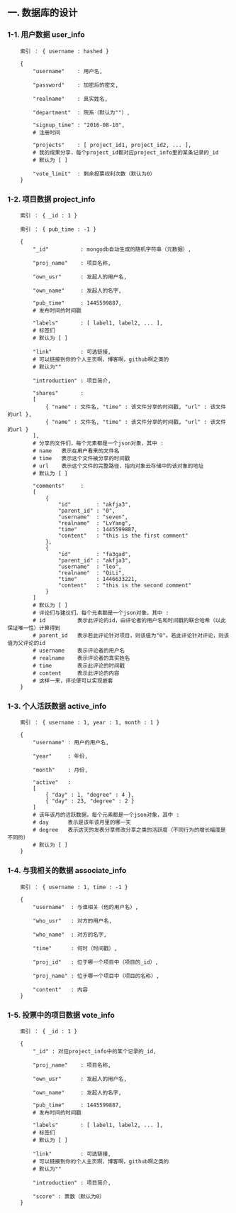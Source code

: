 ## 一. 数据库的设计 ##


### 1-1. 用户数据 user_info ###

        索引 ： { username : hashed }  

        {  
            "username"    : 用户名,  
            
            "password"    : 加密后的密文,  
            
            "realname"    : 真实姓名,  
            
            "department"  : 院系（默认为""）,  
            
            "signup_time" : "2016-08-10",  
            # 注册时间  
            
            "projects"    : [ project_id1, project_id2, ... ],  
            # 我的成果分享，每个project_id都对应project_info里的某条记录的_id  
            # 默认为 [ ]  
            
            "vote_limit"  : 剩余投票权利次数（默认为0）  
        }  


### 1-2. 项目数据 project_info ###

        索引 ： { _id : 1 }  
        
        索引 ： { pub_time : -1 }  
        
        {  
            "_id"          : mongodb自动生成的随机字符串（元数据）,  
            
            "proj_name"    : 项目名称,  
            
            "own_usr"      : 发起人的用户名,  
            
            "own_name"     : 发起人的名字,  
            
            "pub_time"     : 1445599887,  
            # 发布时间的时间戳  
            
            "labels"       : [ label1, label2, ... ],  
            # 标签们  
            # 默认为 [ ]  
            
            "link"         : 可选链接,  
            # 可以链接到你的个人主页啊，博客啊，github啊之类的  
            # 默认为""  
            
            "introduction" : 项目简介,  
            
            "shares"       :  
            [  
                { "name" : 文件名, "time" : 该文件分享的时间戳, "url" : 该文件的url },  
                { "name" : 文件名, "time" : 该文件分享的时间戳, "url" : 该文件的url }  
            ],  
            # 分享的文件们，每个元素都是一个json对象，其中 :  
            # name   表示在用户看来的文件名  
            # time   表示这个文件被分享的时间戳  
            # url    表示这个文件的完整路径，指向对象云存储中的该对象的地址  
            # 默认为 [ ]  
            
            "comments"     :  
            [  
                {  
                    "id"        : "akfja3",  
                    "parent_id" : "0",  
                    "username"  : "seven",  
                    "realname"  : "LvYang",  
                    "time"      : 1445599887,  
                    "content"   : "this is the first comment"  
                },  
                {  
                    "id"        : "fa3gad",  
                    "parent_id" : "akfja3",  
                    "username"  : "leo",  
                    "realname"  : "QiLi",  
                    "time"      : 1446633221,  
                    "content"   : "this is the second comment"  
                }  
            ]  
            # 默认为 [ ]  
            # 评论们与建议们，每个元素都是一个json对象，其中 :  
            # id          表示此评论的id，由评论者的用户名和时间戳的联合哈希（以此保证唯一性）计算得到  
            # parent_id   表示若此评论针对项目，则该值为"0"。若此评论针对评论，则该值为父评论的id  
            # username    表示评论者的用户名  
            # realname    表示评论者的真实姓名  
            # time        表示此评论的时间戳  
            # content     表示此评论的内容  
            # 这样一来，评论便可以实现嵌套  
        }  


### 1-3. 个人活跃数据 active_info ###

        索引 ： { username : 1, year : 1, month : 1 }  
        
        {  
            "username" : 用户的用户名,  
            
            "year"     : 年份,  
            
            "month"    : 月份,  
            
            "active"   :  
            [  
                { "day" : 1, "degree" : 4 },  
                { "day" : 23, "degree" : 2 }  
            ]  
            # 该年该月的活跃数据，每个元素都是一个json对象，其中 :  
            # day      表示是该年该月里的哪一天  
            # degree   表示这天的发表分享修改分享之类的活跃度（不同行为的增长幅度是不同的）  
            # 默认为 [ ]  
        }  
        

### 1-4. 与我相关的数据 associate_info ###

        索引 ： { username : 1, time : -1 }  
        
        {  
            "username"  : 与谁相关（他的用户名）,  
            
            "who_usr"   : 对方的用户名,  
            
            "who_name"  : 对方的名字,  
            
            "time"      : 何时（时间戳）,  
            
            "proj_id"   : 位于哪一个项目中（项目的_id）,  
            
            "proj_name" : 位于哪一个项目中（项目的名称）,  
            
            "content"   : 内容  
        }  


### 1-5. 投票中的项目数据 vote_info ###

        索引 ： { _id : 1 }  
        
        {  
            "_id" : 对应project_info中的某个记录的_id,  
            
            "proj_name"    : 项目名称,  
            
            "own_usr"      : 发起人的用户名,  
            
            "own_name"     : 发起人的名字,  
            
            "pub_time"     : 1445599887,  
            # 发布时间的时间戳  
            
            "labels"       : [ label1, label2, ... ],  
            # 标签们  
            # 默认为 [ ]  
            
            "link"         : 可选链接,  
            # 可以链接到你的个人主页啊，博客啊，github啊之类的  
            # 默认为""  
            
            "introduction" : 项目简介,  
            
            "score" : 票数（默认为0）  
        }  
        